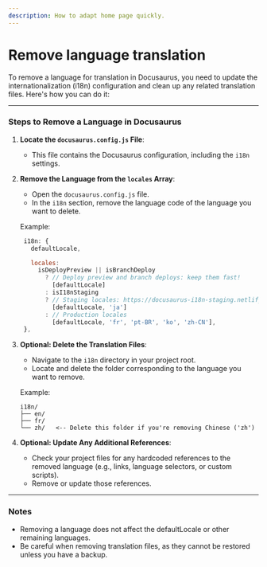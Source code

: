 ```yaml
---
description: How to adapt home page quickly.
---
```


# Remove language translation

To remove a language for translation in Docusaurus, you need to update the internationalization (i18n) configuration and clean up any related translation files. Here's how you can do it:

---

### Steps to Remove a Language in Docusaurus

1. **Locate the `docusaurus.config.js` File**:
   - This file contains the Docusaurus configuration, including the `i18n` settings.

2. **Remove the Language from the `locales` Array**:
   - Open the `docusaurus.config.js` file.
   - In the `i18n` section, remove the language code of the language you want to delete.

   Example:
   ```javascript
    i18n: {
      defaultLocale,

      locales:
        isDeployPreview || isBranchDeploy
          ? // Deploy preview and branch deploys: keep them fast!
            [defaultLocale]
          : isI18nStaging
          ? // Staging locales: https://docusaurus-i18n-staging.netlify.app/
            [defaultLocale, 'ja']
          : // Production locales
            [defaultLocale, 'fr', 'pt-BR', 'ko', 'zh-CN'],
    },
   ```

3. **Optional: Delete the Translation Files**:
   - Navigate to the `i18n` directory in your project root.
   - Locate and delete the folder corresponding to the language you want to remove.

   Example:
   ```
   i18n/
   ├── en/
   ├── fr/
   └── zh/   <-- Delete this folder if you're removing Chinese ('zh')
   ```

4. **Optional: Update Any Additional References**:
   - Check your project files for any hardcoded references to the removed language (e.g., links, language selectors, or custom scripts).
   - Remove or update those references.


---

### Notes
- Removing a language does not affect the defaultLocale or other remaining languages.
- Be careful when removing translation files, as they cannot be restored unless you have a backup.
